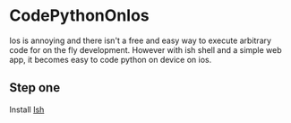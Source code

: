 # CodePythonOnIos
Ios is annoying and there isn't a free and easy way to execute arbitrary code for on the fly development. However with ish shell and a simple web app, it becomes easy to code python on device on ios.

## Step one
Install [Ish](https://apps.apple.com/us/app/ish-shell/id1436902243)
